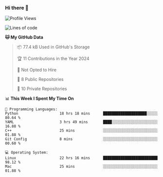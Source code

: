 ### Hi there 👋

<!--
**huayuan4396/huayuan4396** is a ✨ _special_ ✨ repository because its `README.md` (this file) appears on your GitHub profile.

Here are some ideas to get you started:

- 🔭 I’m currently working on ...
- 🌱 I’m currently learning ...
- 👯 I’m looking to collaborate on ...
- 🤔 I’m looking for help with ...
- 💬 Ask me about ...
- 📫 How to reach me: ...
- 😄 Pronouns: ...
- ⚡ Fun fact: ...
-->

<!--START_SECTION:waka-->
![Profile Views](http://img.shields.io/badge/Profile%20Views-1-blue)

![Lines of code](https://img.shields.io/badge/From%20Hello%20World%20I%27ve%20Written-5.7%20thousand%20lines%20of%20code-blue)

**🐱 My GitHub Data** 

> 📦 77.4 kB Used in GitHub's Storage 
 > 
> 🏆 11 Contributions in the Year 2024
 > 
> 🚫 Not Opted to Hire
 > 
> 📜 8 Public Repositories 
 > 
> 🔑 10 Private Repositories 
 > 
📊 **This Week I Spent My Time On** 

```text
💬 Programming Languages: 
Python                   18 hrs 18 mins      ████████████████████░░░░░   80.64 % 
YAML                     3 hrs 49 mins       ████░░░░░░░░░░░░░░░░░░░░░   16.88 % 
C++                      25 mins             ░░░░░░░░░░░░░░░░░░░░░░░░░   01.88 % 
Git Config               8 mins              ░░░░░░░░░░░░░░░░░░░░░░░░░   00.60 % 

💻 Operating System: 
Linux                    22 hrs 16 mins      █████████████████████████   98.12 % 
Mac                      25 mins             ░░░░░░░░░░░░░░░░░░░░░░░░░   01.88 % 
```


<!--END_SECTION:waka-->
